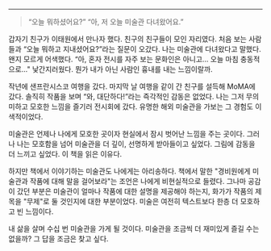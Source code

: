 ---

>“오늘 뭐하셨어요?”
>“아, 저 오늘 미술관 다녀왔어요.”

갑자기 친구가 이태원에서 만나자 했다. 친구의 친구들이 모인 자리였다. 처음 보는 사람들과 “오늘 뭐하고 지내셨어요?”라는 질문이 오갔다. 나는 미술관에 다녀왔다고 말했다. 왠지 모르게 어색했다. “아, 혼자 전시를 자주 보는 문화인은 아니고… 오늘 마침 충동적으로..." 낯간지러웠다. 뭔가 내가 아닌 사람인 흉내를 내는 느낌이랄까.

작년에 샌프란시스코 여행을 갔다. 마지막 날 여행을 같이 간 친구를 설득해 MoMA에 갔다. 솔직히 작품을 보며 “와, 대단하다!”라는 즉각적인 감동은 없었다. 나는 그저 무의미하고 모호한 느낌을 즐기러 전시회에 갔다. 유명한 해외 미술관을 가보는 그 경험도 이색적이었다.

미술관은 언제나 나에게 모호한 곳이자 현실에서 잠시 벗어난 느낌을 주는 곳이다. 그러나 나는 모호함을 넘어 미술관을 더 깊이, 선명하게 받아들이고 싶었다. 그림에 감동을 더 느끼고 싶었다. 이 책을 읽은 이유다.

하지만 책에서 이야기하는 미술관도 나에게는 아리송하다. 책에서 말한 "경비원에게 미술관과 작품에 대해 말을 걸어보라"는 조언은 나에게 비현실적으로 들렸다. 그나마 공감이 갔던 부분은 미술관이 얼마나 작품에 대한 설명을 제공해야 하는지, 화가가 작품의 제목을 "무제"로 둘 것인지에 대한 부분이었다. 미술은 여전히 텍스트보다 한층 더 모호하고 빈 느낌이다.

내 삶을 살며 수십 번 미술관을 가게 될 것이다. 미술관을 조금씩 더 재미있게 즐길 수는 없을까? 그 답을 조금은 찾고 싶다.
